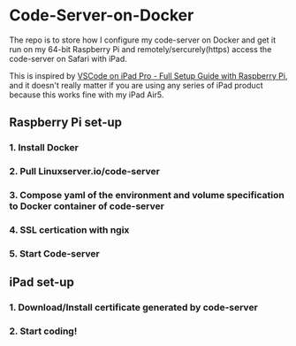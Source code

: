# Code-Server-on-Docker

The repo is to store how I configure my code-server on Docker and get it run on my 64-bit Raspberry Pi and remotely/sercurely(https) access the code-server on Safari with iPad.

This is inspired by [VSCode on iPad Pro - Full Setup Guide with Raspberry Pi](https://www.youtube.com/watch?v=11YfaGi0Fpk&t=109s), and it doesn't really matter if you are using any series of iPad product because this works fine with my iPad Air5.

## Raspberry Pi set-up

### 1. Install Docker
### 2. Pull Linuxserver.io/code-server 
### 3. Compose yaml of the environment and volume specification to Docker container of code-server
### 4. SSL certication with ngix
### 5. Start Code-server


## iPad set-up

### 1. Download/Install certificate generated by code-server
### 2. Start coding!
